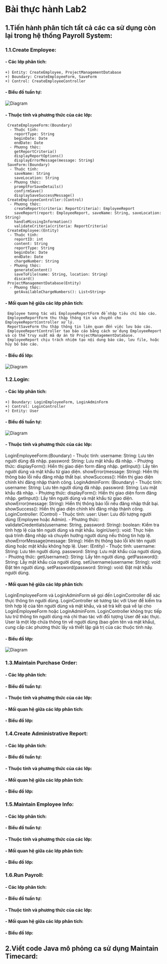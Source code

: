 # Bài thực hành Lab2
 ## 1.Tiến hành phân tích tất cả các ca sử dụng còn lại trong hệ thống Payroll System:
   ### 1.1.Create Employee:
   #### - Các lớp phân tích:
    +) Entity: CreateEmployee, ProjectManagementDatabase
    +) Boundary: CreateEmployeeForm, SaveForm
    +) Control: CreateEmployeeController
   #### - Biểu đồ tuần tự:
   ![Diagram](https://www.planttext.com/api/plantuml/png/X5J1RjD04BtlLyonbU07Sa0LRaAb9bKbzm37pSR4flQwsEj8lXLnu50Xb0C792eI8eHK4L442Cbxw66Z_iVs1_W5PktOJfm0FbZMp7kpyzxC-hUysOi5ZKGI-2G-zJX4OUmGoaGOGJiuyyFKSO36q2RzCE436gLWHGuLJfdiX55W05QxKqDiEgeITeUma8iez1jCguZwJbJmBU9muOdc0KMI3AYWVHexS1o5pnmcUfJJeHCWPR_C8F2ujqz86-u_CFsqeAVb1tXg6X4wcuRGL_XY-DhP9GWmk7OBdgYh19ZEFYV0NPtDpq1uUSXLypLANVXe0xVZXtY4L-Fl0H-gIGfzdNqLi1YR-cNiL6St0eIhChPB2FK5F2nfS7V-_aJBjtm8Gq_BI_3L980HVhvYU588WPRl10oq_0Pgok_EBmdWirI3BhRWaPPp3z9QbQ-pJoa4QbRHK4p1iWmBNMj1jm8nzHrYdVqiKPYkQfz4Efl1ICiNCA3SXLXDcVkFqhbR1zZzIuvwjRpu3wsss4BqQzx4E7n0oAROlmoiQW8RNry0oBFRP6tbDqNKTSn8ZbpraUECr9LfCPzdz_OwgL6rDBkpjc_-6cpfWLqkPhbbM1T6QcBwkm0HeKZ3MtNCb7sCdXOBRBfKFt2315xe5QYzOTjMs8fhtTLeHQwNTJ76yIp6jzTQpjYM6dRJkEM9kUHSF0Ock13CXCryVRp8XmN8t_HmfRM3HCjVUBlacyPQOEwmlb_mF4cDPr-uI_OGXZ-wFm000F__0m00)  
   #### - Thuộc tính và phương thức của các lớp:
     CreateEmployeeForm:(Boundary)
      - Thuộc tính:
        reportType: String
        beginDate: Date
        endDate: Date
      - Phương thức:
        getReportCriteria()
        displayReportOptions()
        displayErrorMessage(message: String)
     SaveForm:(Boundary)
      - Thuộc tính:
        saveName: String
        saveLocation: String
      - Phương thức:
        promptForSaveDetails()
        confirmSave()
        displaySaveSuccessMessage()
     CreateEmployeeController:(Control)
      - Phương thức:
        createReport(criteria: ReportCriteria): EmployeeReport
        saveReport(report: EmployeeReport, saveName: String, saveLocation: String)
        handleMissingInformation()
        validateCriteria(criteria: ReportCriteria)
     CreateEmployee:(Entity)
      - Thuộc tính:
        reportID: int
        content: String
        reportType: String
        beginDate: Date
        endDate: Date
        chargeNumber: String
      - Phương thức:
        generateContent()
        saveToFile(name: String, location: String)
        discard()
     ProjectManagementDatabase(Entity)
      - Phương thức:
        getAvailableChargeNumbers(): List<String>
   #### - Mối quan hệ giữa các lớp phân tích:
     Employee tương tác với EmployeeReportForm để nhập tiêu chí báo cáo.
     EmployeeReportForm thu thập thông tin và chuyển cho EmployeeReportController xử lý.
     ReportSaveForm thu thập thông tin liên quan đến việc lưu báo cáo.
     EmployeeReportController tạo báo cáo bằng cách sử dụng EmployeeReport và có thể truy xuất mã dự án từ ProjectManagementDatabase.
     EmployeeReport chịu trách nhiệm tạo nội dung báo cáo, lưu file, hoặc hủy bỏ báo cáo.
   #### - Biểu đồ lớp:
   ![Diagram](https://www.planttext.com/api/plantuml/png/f9DDRi8m48NtEOMNxO8BiAYe0aX8XLQ52qoS8RZrJpGsIAZgoRheaNg5Zd63afIm8GjBUIz-_cR6-VdwdlW05FP6P_vTMK7EOvP93TwBd102paojtH5nxiY8ZqpmCoAi7ONDiSQnM0TIjafwWPMoKzuq5d5D8jgo9uaAm-if8YSLa1JStIUZLBxMS4pcSnsKixxdpOWSBT5xg92jpuPs3OSEe-Vt5PWUOLIVd8IOt754JSxKWHDYq1G3A7q-MZgxLMIYqwE9qdel9VDSOEfsC7SsaDCQwOzHo9EVgcs28s5NsO4jDIwLzmoxi5ikyiJV-0VGgkISLZC72BhpMqp7GjcG92une0tTRjquvv7S0LMusfi2gTlj2YrIP4x7jelVkBdIxJvBeB9TqmkvDvHX2PRRRNWt7mW5-AQyUBqU3pm_A3JcBGIVKYxSwz73uAoomI7-stJrqq7gx7nphr5CkBtyb_u2003__mC0)
   
   ### 1.2.Login:
   #### - Các lớp phân tích:
    +) Boundary: LoginEmployeeForm, LoginAdminForm
    +) Control: LoginController
    +) Entity: User
   #### - Biểu đồ tuần tự:
   ![Diagram](https://www.planttext.com/api/plantuml/png/p9IzJiCm4CTtFyMDCF027H1Mb894G1tem1ZIWAqwTfKubJ8pCB30nCZNW41qGq9AXWxfY_W9U0NE2QNXer3401aY--xdkt_EV-Mf6Aybsezr6WcIzBc4M2KXyGEjOd2ZWL1P68AVWFiIw_XPh8IWlOXBdkZOjq7CToZPKwdi-N46dZhWSdguhUB80fxRVaTKDLxJj4q29JKMhxDElH5XLTvpI2WrrnbqaphI9SI5bLLRjmLRfZY7VLjgSZevb0SWcSb70mYOmcLv9M78opj94BPdt1RibdSf12Q_IQUiHW26vGL4kDNGn-XjskYn_HKshUmvBLWtnOZFuJp7KjqMR79J74Q00qHo91amKrmFG9ZYQ6cP-4B33YiVy4iqtiaiHm2VxhJJVAJkK-cUd3GdebbvWTq2Ux0cNqVYi3H3KH9dQFAnX0X9OEMznPdLI4AHXCsc_NgvWBpFoORA3LwrraWSMv6MtYilbONF-3kb7ozFcFnopio1APC_1hRtJVRM7-Yf7Y4TMgcWF_4HhQHqwE96QdJvnadqFpg9Bk2asL3-p4fqGIjzTN-_yD8Qll1F-Wm00F__0m00)
   #### - Thuộc tính và phương thức của các lớp:
   LoginEmployeeForm:(Boundary)
     - Thuộc tính:
       username: String: Lưu tên người dùng đã nhập.
       password: String: Lưu mật khẩu đã nhập.
     - Phương thức:
       displayForm(): Hiển thị giao diện form đăng nhập.
       getInput(): Lấy tên người dùng và mật khẩu từ giao diện.
       showError(message: String): Hiển thị thông báo lỗi nếu đăng nhập thất bại.
       showSuccess(): Hiển thị giao diện chính khi đăng nhập thành công.
   LoginAdminForm: (Boundary)
     - Thuộc tính:
       username: String: Lưu tên người dùng đã nhập.
       password: String: Lưu mật khẩu đã nhập.
     - Phương thức:
       displayForm(): Hiển thị giao diện form đăng nhập.
       getInput(): Lấy tên người dùng và mật khẩu từ giao diện.
       showError(message: String): Hiển thị thông báo lỗi nếu đăng nhập thất bại.
       showSuccess(): Hiển thị giao diện chính khi đăng nhập thành công.
   LoginController: (Control)
     - Thuộc tính:
       user: User: Lưu đối tượng người dùng (Employee hoặc Admin).
     - Phương thức:
       validateCredentials(username: String, password: String): boolean: Kiểm tra tính hợp lệ của tên người dùng và mật khẩu.
       loginUser(): void: Thực hiện quá trình đăng nhập và chuyển hướng người dùng nếu thông tin hợp lệ.
       showErrorMessage(message: String): Hiển thị thông báo lỗi khi tên người dùng hoặc mật khẩu không hợp lệ.
   User: (Entity)
     - Thuộc tính:
       username: String: Lưu tên người dùng.
       password: String: Lưu mật khẩu của người dùng.
     - Phương thức:
       getUsername(): String: Lấy tên người dùng.
       getPassword(): String: Lấy mật khẩu của người dùng.
       setUsername(username: String): void: Đặt tên người dùng.
       setPassword(password: String): void: Đặt mật khẩu người dùng.
   #### - Mối quan hệ giữa các lớp phân tích:
   LoginEmployeeForm và LoginAdminForm sẽ gọi đến LoginController để xác thực thông tin người dùng.
   LoginController sẽ tương tác với User để kiểm tra tính hợp lệ của tên người dùng và mật khẩu, và sẽ trả kết quả về lại cho LoginEmployeeForm hoặc LoginAdminForm.
   LoginController không trực tiếp lưu trữ thông tin người dùng mà chỉ thao tác với đối tượng User để xác thực.
   User là một lớp chứa thông tin về người dùng (bao gồm tên và mật khẩu), cung cấp các phương thức lấy và thiết lập giá trị của các thuộc tính này.
   #### - Biểu đồ lớp:
   ![Diagram](https://www.planttext.com/api/plantuml/png/p991QWCn34NtFeMMpM8ka4L92IaKMYY47C2CnSHKbWV9qn1AJjP5ZzGhr0ucdPbarLMzyEBnfVyb-_lpQwN9IXe26Ntp318LJKjM5PvZvtaJUef7nCSe0JuCvDF0e2Xi0ovXcyHpLt6VgmvHt0G3EAyzsMFfSBUehCFqnFsGBa3tyR0HYJ8Xsw5jKJMpancdUd31y_-Aj8wS91AXJ38jOPVlMlzkoJkRS2tea9Etf9VUL9eKxRN_I_Qp7OujY_2Fi-SvTxLWFFjhLV_Qtz3fH9VJNF-HfhcVByJCtko61CmS5D5vTIjabx_d3m000F__0m00)
   
   ### 1.3.Maintain Purchase Order:
   #### - Các lớp phân tích:
   #### - Biểu đồ tuần tự:
   #### - Thuộc tính và phương thức của các lớp:
   #### - Mối quan hệ giữa các lớp phân tích:
   #### - Biểu đồ lớp:
   
   ### 1.4.Create Administrative Report:
   #### - Các lớp phân tích:
   #### - Biểu đồ tuần tự:
   #### - Thuộc tính và phương thức của các lớp:
   #### - Mối quan hệ giữa các lớp phân tích:
   #### - Biểu đồ lớp:
   
   ### 1.5.Maintain Employee Info:
   #### - Các lớp phân tích:
   #### - Biểu đồ tuần tự:
   #### - Thuộc tính và phương thức của các lớp:
   #### - Mối quan hệ giữa các lớp phân tích:
   #### - Biểu đồ lớp:
   
   ### 1.6.Run Payroll:
   #### - Các lớp phân tích:
   #### - Biểu đồ tuần tự:
   #### - Thuộc tính và phương thức của các lớp:
   #### - Mối quan hệ giữa các lớp phân tích:
   #### - Biểu đồ lớp:
   
 ## 2.Viết code Java mô phỏng ca sử dụng Maintain Timecard:
